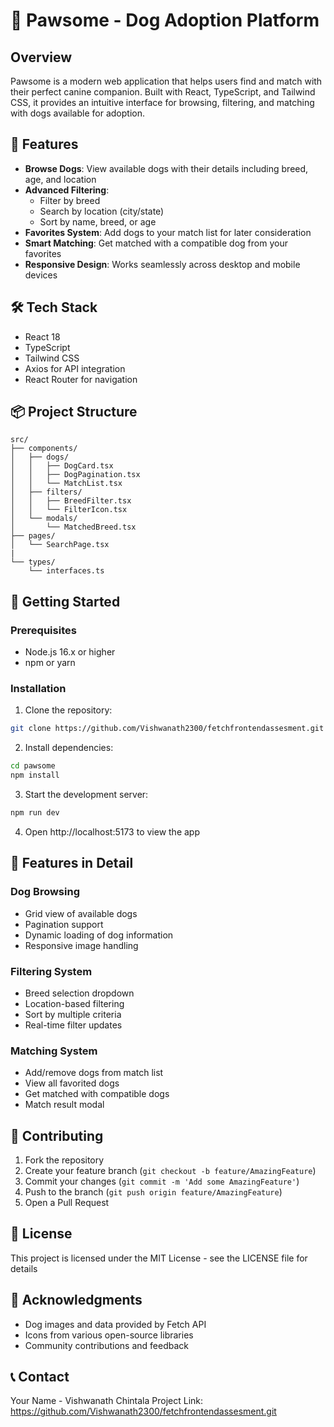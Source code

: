 # 🐾 Pawsome - Dog Adoption Platform

## Overview

Pawsome is a modern web application that helps users find and match with their perfect canine companion. Built with React, TypeScript, and Tailwind CSS, it provides an intuitive interface for browsing, filtering, and matching with dogs available for adoption.

## 🚀 Features

- **Browse Dogs**: View available dogs with their details including breed, age, and location
- **Advanced Filtering**:
  - Filter by breed
  - Search by location (city/state)
  - Sort by name, breed, or age
- **Favorites System**: Add dogs to your match list for later consideration
- **Smart Matching**: Get matched with a compatible dog from your favorites
- **Responsive Design**: Works seamlessly across desktop and mobile devices

## 🛠️ Tech Stack

- React 18
- TypeScript
- Tailwind CSS
- Axios for API integration
- React Router for navigation

## 📦 Project Structure

```
src/
├── components/
│   ├── dogs/
│   │   ├── DogCard.tsx
│   │   ├── DogPagination.tsx
│   │   └── MatchList.tsx
│   ├── filters/
│   │   ├── BreedFilter.tsx
│   │   └── FilterIcon.tsx
│   └── modals/
│       └── MatchedBreed.tsx
├── pages/
│   └── SearchPage.tsx
|
└── types/
    └── interfaces.ts
```

## 🚦 Getting Started

### Prerequisites

- Node.js 16.x or higher
- npm or yarn

### Installation

1. Clone the repository:

```bash
git clone https://github.com/Vishwanath2300/fetchfrontendassesment.git
```

2. Install dependencies:

```bash
cd pawsome
npm install
```

3. Start the development server:

```bash
npm run dev
```

4. Open http://localhost:5173 to view the app

## 🎨 Features in Detail

### Dog Browsing

- Grid view of available dogs
- Pagination support
- Dynamic loading of dog information
- Responsive image handling

### Filtering System

- Breed selection dropdown
- Location-based filtering
- Sort by multiple criteria
- Real-time filter updates

### Matching System

- Add/remove dogs from match list
- View all favorited dogs
- Get matched with compatible dogs
- Match result modal

## 🤝 Contributing

1. Fork the repository
2. Create your feature branch (`git checkout -b feature/AmazingFeature`)
3. Commit your changes (`git commit -m 'Add some AmazingFeature'`)
4. Push to the branch (`git push origin feature/AmazingFeature`)
5. Open a Pull Request

## 📄 License

This project is licensed under the MIT License - see the LICENSE file for details

## 🙏 Acknowledgments

- Dog images and data provided by Fetch API
- Icons from various open-source libraries
- Community contributions and feedback

## 📞 Contact

Your Name - Vishwanath Chintala
Project Link: https://github.com/Vishwanath2300/fetchfrontendassesment.git
